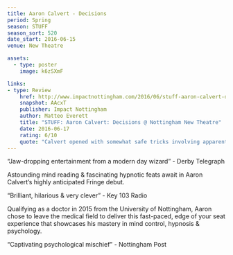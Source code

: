 ```yaml
---
title: Aaron Calvert - Decisions
period: Spring
season: STUFF
season_sort: 520
date_start: 2016-06-15
venue: New Theatre

assets:
  - type: poster
    image: k6zSXmF

links:
- type: Review
    href: http://www.impactnottingham.com/2016/06/stuff-aaron-calvert-decisions-nottingham-new-theatre/
    snapshot: AAcxT
    publisher: Impact Nottingham
    author: Matteo Everett
    title: "STUFF: Aaron Calvert: Decisions @ Nottingham New Theatre"
    date: 2016-06-17
    rating: 6/10
    quote: "Calvert opened with somewhat safe tricks involving apparently sealed envelopes which were impressive and, together with his great energy and natural humour, really got the audience all raved up. "
---
```

“Jaw-dropping entertainment from a modern day wizard” - Derby Telegraph 

Astounding mind reading & fascinating hypnotic feats await in Aaron Calvert’s highly anticipated Fringe debut. 

“Brilliant, hilarious & very clever” - Key 103 Radio 

Qualifying as a doctor in 2015 from the University of Nottingham, Aaron chose to leave the medical field to deliver this fast-paced, edge of your seat experience that showcases his mastery in mind control, hypnosis & psychology. 

“Captivating psychological mischief” - Nottingham Post
